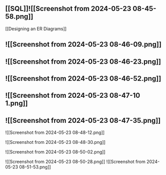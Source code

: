 [[SQL]]![[Screenshot from 2024-05-23 08-45-58.png]]
---



[[Designing an ER Diagrams]]

![[Screenshot from 2024-05-23 08-46-09.png]]
---

![[Screenshot from 2024-05-23 08-46-23.png]]
---
![[Screenshot from 2024-05-23 08-46-52.png]]
---
![[Screenshot from 2024-05-23 08-47-10 1.png]]
---


![[Screenshot from 2024-05-23 08-47-35.png]]
---
![[Screenshot from 2024-05-23 08-48-12.png]]

![[Screenshot from 2024-05-23 08-48-30.png]]

![[Screenshot from 2024-05-23 08-50-02.png]]

![[Screenshot from 2024-05-23 08-50-28.png]]
![[Screenshot from 2024-05-23 08-51-53.png]]
